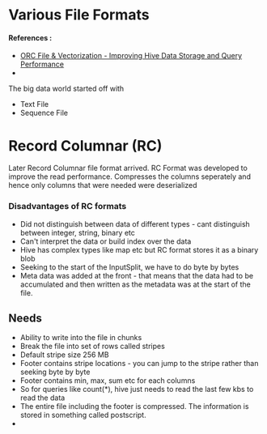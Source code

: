 # Various File Formats 

#### References : 
* [ORC File & Vectorization - Improving Hive Data Storage and Query Performance](https://www.youtube.com/watch?v=GV7vpR7vpjM)
* 

The big data world started off with 

* Text File
* Sequence File 

# Record Columnar (RC)
 
Later Record Columnar file format arrived. RC Format was developed to improve the read performance. Compresses the columns seperately and hence only columns that were needed were deserialized

### Disadvantages of RC formats 
* Did not distinguish between data of different types - cant distinguish between integer, string, binary etc
* Can't interpret the data or build index over the data 
* Hive has complex types like map etc but RC format stores it as a binary blob 
* Seeking to the start of the InputSplit, we have to do byte by bytes 
* Meta data was added at the front - that means that the data had to be accumulated and then written as the metadata was at the start of the file. 

## Needs 

* Ability to write into the file in chunks 
* Break the file into set of rows called stripes
* Default stripe size 256 MB
* Footer contains stripe locations - you can jump to the stripe rather than seeking byte by byte
* Footer contains min, max, sum etc for each columns
* So for queries like count(*), hive just needs to read the last few kbs to read the data 
* The entire file including the footer is compressed. The information is stored in something called postscript. 
* 


